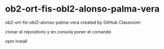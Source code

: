 # ob2-ort-fis-obl2-alonso-palma-vera
ob2-ort-fis-obl2-alonso-palma-vera created by GitHub Classroom

clonar el repositorio y en consola poner el comando

npm install